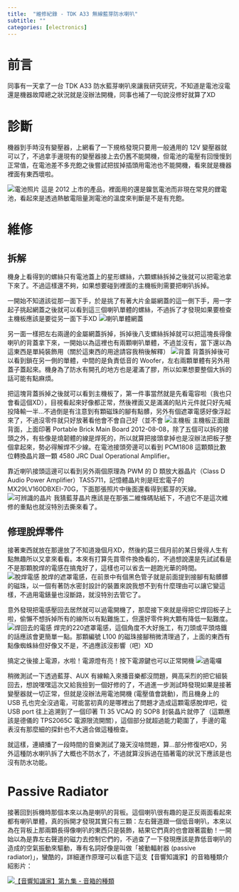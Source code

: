 ```yaml
---
title:  "維修紀錄 - TDK A33 無線藍芽防水喇叭"
subtitle: ""
categories: [electronics]
---
```


# 前言
同事有一天拿了一台 TDK A33 防水藍芽喇叭來讓我研究研究，不知道是電池沒電還是機器故障總之狀況就是沒辦法開機，同事也補了一句說沒修好就算了XD


# 診斷
機器到手時沒有變壓器，上網看了一下規格發現只要用一般通用的 12V 變壓器就可以了，不過拿手邊現有的變壓器接上去仍舊不能開機，但電池的電壓有回慢慢到正常值，在電池差不多充飽之後嘗試把拔掉插頭用電池也不能開機，看來就是機器裡面有東西壞啦。

![電池照片](/images/2020-12-TDKA33/Battery.jpg)
這是 2012 上市的產品，裡面用的還是鎳氫電池而非現在常見的鋰電池，看起來是透過熱敏電阻量測電池的溫度來判斷是不是有充飽。

# 維修
## 拆解
機身上看得到的螺絲只有電池蓋上的星形螺絲，六顆螺絲拆掉之後就可以把電池拿下來了。不過這樣還不夠，如果想要碰到裡面的主機板則需要把喇叭拆掉。

一開始不知道該從那一面下手，於是挑了有著大片金屬網蓋的這一側下手，用一字起子挑起網蓋之後就可以看到這三個喇叭單體的螺絲，不過拆了才發現如果要檢查主機板應該是要從另一面下手XD
![喇叭單體網蓋](/images/2020-12-TDKA33/SpeakerCover.jpg)

另一面一樣把左右兩邊的金屬網蓋拆掉，拆掉後八支螺絲拆掉就可以把這塊長得像喇叭的背蓋拿下來，一開始以為這裡也有兩顆喇叭單體，不過並沒有，當下還以為這東西是單純裝飾用（關於這東西的用途請容我稍後解釋）
![背蓋](/images/2020-12-TDKA33/BackCover.jpg)
背蓋拆掉後可以看到鎖在另一側的單體，中間的是負責低音的 Woofer，左右兩顆單體有另外用蓋子蓋起來。機身為了防水有開孔的地方也是灌滿了膠，所以如果想要整個大拆的話可能有點麻煩。

把這塊背蓋拆掉之後就可以看到主機板了，第一件事當然就是先看電容啦（我也只會看這個XD），目視看起來好像都正常，然後裡面又是滿滿的貼片元件就只好先喊投降輸一半...不過倒是有注意到有顆磁珠的腳有點髒，另外有個遮罩電感好像浮起來了，不過沒零件就只好放著看他會不會自己好（並不會
![主機板](/images/2020-12-TDKA33/MotherBoard.jpg)
主機板正面跟背面，上面印著 Portable Brick Main Board 2012-08-08，除了五個可以拆的接頭之外，有些像是燒韌體的線是焊死的，所以就算把接頭拿掉也是沒辦法把板子整個拿起來，勢必得解焊不少線。在電池接頭旁邊可以看到 PCM1808 這顆類比數位轉換晶片跟一顆 4580 JRC Dual Operational Amplifier。

靠近喇叭接頭這邊可以看到另外兩個原理為 PWM 的 D 類放大器晶片（Class D Audio Power Amplifier）TAS5711，記憶體晶片則是旺宏電子的 MX29LV160DBXEI-70G，下面那張照片中後面還看得到藍芽的天線。
![可辨識的晶片](/images/2020-12-TDKA33/Chips.jpg)
我猜藍芽晶片應該是在那張二維條碼貼紙下，不過它不是這次維修的重點也就沒特別去撕來看了。

## 修理脫焊零件
接著東西就放在那邊放了不知道幾個月XD，然後約莫三個月前的某日覺得人生有點無趣所以又拿來看看。本來有打算先買零件換換看的，不過想說還是先試試看是不是那顆脫焊的電感在搞鬼好了，這樣也可以省去一趟跑光華的時間。
![脫焊電感](/images/2020-12-TDKA33/LooseInductor.jpg)
脫焊的遮罩電感，在前景中有個黑色管子就是前面提到接腳有點髒髒的磁珠，以一個有著防水密封設計的裝置來說我想不到有什麼理由可以讓它變這樣，不過用電錶量也沒斷路，就沒特別去管它了。

意外發現把電感壓回去居然就可以過電開機了，那麼接下來就是得把它焊回板子上啦，偷懶不想拆掉所有的線所以有點難施工，但還好零件夠大顆有降低一點難度。
![焊回去的電感](/images/2020-12-TDKA33/InductorFixed.jpg)
焊完的220遮罩電感，這個角度不大好施工，有刀頭或平頭烙鐵的話應該會更簡單一點。那顆編號 L100 的磁珠接腳稍微清理過了，上面的東西有點像蜘蛛絲但好像又不是，不過應該沒影響（吧）XD

搞定之後接上電源，水啦！電源燈有亮！按下電源鍵也可以正常開機
![過電囉](/images/2020-12-TDKA33/PowerON.jpg)

稍微測試一下透過藍芽、AUX 有線輸入來播音樂都沒問題，興高采烈的把它組裝回去，想說嘿嘿這次又給我撿到一個好修的了，不過進一步測試時發現如果是接著變壓器就一切正常，但就是沒辦法用電池開機 (電壓值會跳動)，而且機身上的 USB 孔也完全沒過電，可能當初真的是哪裡出了問題才造成這顆電感脫焊吧，從 USB port 往上追溯到了一個印著 TI 35 VCAQ 的 SOP8 封裝晶片就停了（這顆應該是德儀的 TPS2065C 電源限流開關），這個部分就超過能力範圍了，手邊的電表沒有那麼細的探針也不大適合做這種檢查。

就這樣，連續播了一段時間的音樂測試了幾天沒啥問題，算...部分修復吧XD，另外這種防水喇叭拆了大概也不防水了，不過就算沒拆過在插著電的狀況下應該是也沒有防水功能。


# Passive Radiator
接著回到拆機時那個本來以為是喇叭的背板。這個喇叭很有趣的是正反兩面看起來都有喇叭單體，真的拆開才發現其實只有三顆：左右聲道跟一個低音喇叭，本來以為在背板上那兩顆長得像喇叭的東西只是裝飾，結果它們真的也會跟著震動！一開始以為是靠左右聲道的磁力去控制它們的，不過查了一下發現應該是靠低音喇叭的造成的空氣振動來驅動，專有名詞好像是叫做「被動輻射器 (passive radiator)」，蠻酷的，詳細運作原理可以看底下這支【音響知識家】的音箱種類介紹影片：

[![【音響知識家】第九集 - 音箱的種類](http://img.youtube.com/vi/Ag_meeowo84/0.jpg)](
https://www.youtube.com/watch?v=Ag_meeowo84&feature=youtu.be&t=256&fbclid=IwAR0Zww0XXPp5X0nbNgN6ptg3eXn74So8lColHfiMzPyMF3msq7zklJHlda8&ab_channel=%E9%9F%B3%E9%9F%BF%E7%9F%A5%E8%AD%98%E5%AE%B6 "【音響知識家】第九集 - 音箱的種類")
